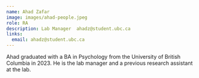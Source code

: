 ```yaml
---
name: Ahad Zafar
image: images/ahad-people.jpeg
role: RA
description: Lab Manager  ahadz@student.ubc.ca
links:
  email: ahadz@student.ubc.ca
---
```


Ahad graduated with a BA in Psychology from the University of British Columbia in 2023. He is the lab manager and a previous research assistant at the lab. 

